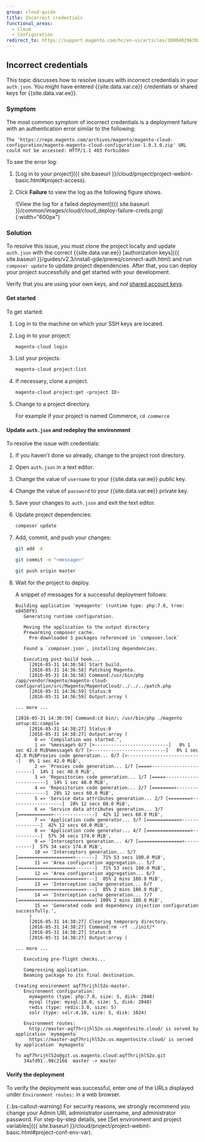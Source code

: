 ```yaml
---
group: cloud-guide
title: Incorrect credentials
functional_areas:
  - Cloud
  - Configuration
redirect_to: https://support.magento.com/hc/en-us/articles/360040296392
---
```


## Incorrect credentials

This topic discusses how to resolve issues with incorrect credentials in your `auth.json`. You might have entered {{site.data.var.ce}} credentials or shared keys for {{site.data.var.ee}}.

### Symptom

The most common symptom of incorrect credentials is a deployment failure with an authentication error similar to the following:

   ```text
   The 'https://repo.magento.com/archives/magento/magento-cloud-configuration/magento-magento-cloud-configuration-1.0.3.0.zip' URL could not be accessed: HTTP/1.1 403 Forbidden
   ```

To see the error log:

1. [Log in to your project]({{ site.baseurl }}/cloud/project/project-webint-basic.html#project-access).
1. Click **Failure** to view the log as the following figure shows.

   ![View the log for a failed deployment]({{ site.baseurl }}/common/images/cloud/cloud_deploy-failure-creds.png){:width="600px"}

### Solution

To resolve this issue, you must clone the project locally and update `auth.json` with the correct {{site.data.var.ee}} [authorization keys]({{ site.baseurl }}/guides/v2.3/install-gde/prereq/connect-auth.html) and run `composer update` to update project dependencies. After that, you can deploy your project successfully and get started with your development.

Verify that you are using your own keys, and *not* [shared account keys](http://docs.magento.com/m2/ce/user_guide/magento/magento-account-share.html).

#### Get started

To get started:

1. Log in to the machine on which your SSH keys are located.
1. Log in to your project:

   ```bash
   magento-cloud login
   ```

1. List your projects:

   ```bash
   magento-cloud project:list
   ```

1. If necessary, clone a project.

   ```bash
   magento-cloud project:get <project ID>
   ```

1. Change to a project directory.

   For example if your project is named Commerce, `cd commerce`

#### Update `auth.json` and redeploy the environment

To resolve the issue with credentials:

1. If you haven't done so already, change to the project root directory.
1. Open `auth.json` in a text editor.
1. Change the value of `username` to your {{site.data.var.ee}} public key.
1. Change the value of `password` to your {{site.data.var.ee}} private key.
1. Save your changes to `auth.json` and exit the text editor.
1. Update project dependencies:

   ```bash
   composer update
   ```

1. Add, commit, and push your changes:

   ```bash
   git add -A
   ```

   ```bash
   git commit -m "<message>"
   ```

   ```bash
   git push origin master
   ```

1. Wait for the project to deploy.

   A snippet of messages for a successful deployment follows:

   ```terminal
   Building application 'mymagento' (runtime type: php:7.0, tree: e8450f9)
      Generating runtime configuration.

      Moving the application to the output directory
      Prewarming composer cache.
        Pre-downloaded 3 packages referenced in `composer.lock`

      Found a `composer.json`, installing dependencies.

      Executing post-build hook...
        [2016-05-31 14:36:58] Start build.
        [2016-05-31 14:36:58] Patching Magento.
        [2016-05-31 14:36:58] Command:/usr/bin/php /app/vendor/magento/magento-cloud-configuration/src/Magento/MagentoCloud/../../../patch.php
        [2016-05-31 14:36:59] Status:0
        [2016-05-31 14:36:59] Output:array (

   ... more ...

   [2016-05-31 14:36:59] Command:cd bin/; /usr/bin/php ./magento setup:di:compile
        [2016-05-31 14:38:27] Status:0
        [2016-05-31 14:38:27] Output:array (
          0 => 'Compilation was started.',
          1 => '%message% 0/7 [>---------------------------]   0% 1 sec 42.0 MiB%message% 0/7 [>---------------------------]   0% 1 sec 42.0 MiBProxies code generation... 0/7 [>---------------------------]   0% 1 sec 42.0 MiB',
          2 => 'Proxies code generation... 1/7 [====>-----------------------]  14% 1 sec 48.0 MiB',
          3 => 'Repositories code generation... 1/7 [====>-----------------------]  14% 1 sec 48.0 MiB',
          4 => 'Repositories code generation... 2/7 [========>-------------------]  28% 12 secs 60.0 MiB',
          5 => 'Service data attributes generation... 2/7 [========>-------------------]  28% 12 secs 60.0 MiB',
          6 => 'Service data attributes generation... 3/7 [============>---------------]  42% 12 secs 60.0 MiB',
          7 => 'Application code generator... 3/7 [============>---------------]  42% 12 secs 60.0 MiB',
          8 => 'Application code generator... 4/7 [================>-----------]  57% 34 secs 174.0 MiB',
          9 => 'Interceptors generation... 4/7 [================>-----------]  57% 34 secs 174.0 MiB',
          10 => 'Interceptors generation... 5/7 [====================>-------]  71% 53 secs 180.0 MiB',
          11 => 'Area configuration aggregation... 5/7 [====================>-------]  71% 53 secs 180.0 MiB',
          12 => 'Area configuration aggregation... 6/7 [========================>---]  85% 2 mins 180.0 MiB',
          13 => 'Interception cache generation... 6/7 [========================>---]  85% 2 mins 180.0 MiB',
          14 => 'Interception cache generation... 7/7 [============================] 100% 2 mins 180.0 MiB',
          15 => 'Generated code and dependency injection configuration successfully.',
        )
        [2016-05-31 14:38:27] Clearing temporary directory.
        [2016-05-31 14:38:27] Command:rm -rf ../init/*
        [2016-05-31 14:38:27] Status:0
        [2016-05-31 14:38:27] Output:array (

   ... more ...

      Executing pre-flight checks...

      Compressing application.
      Beaming package to its final destination.

   Creating environment aqf7hrijhl52o-master.
      Environment configuration:
        mymagento (type: php:7.0, size: S, disk: 2048)
        mysql (type: mysql:10.0, size: S, disk: 2048)
        redis (type: redis:3.0, size: S)
        solr (type: solr:4.10, size: S, disk: 1024)

      Environment routes:
        http://master-aqf7hrijhl52o.us.magentosite.cloud/ is served by application `mymagento`
        https://master-aqf7hrijhl52o.us.magentosite.cloud/ is served by application `mymagento`

   To aqf7hrijhl52o@git.us.magento.cloud:aqf7hrijhl52o.git
      34afd91..98c2166  master -> master
   ```

#### Verify the deployment

To verify the deployment was successful, enter one of the URLs displayed under `Environment routes:` in a web browser.

{:.bs-callout-warning}
For security reasons, we strongly recommend you change your Admin URI, administrator username, and administrator password. For step-by-step details, see [Set environment and project variables]({{ site.baseurl }}/cloud/project/project-webint-basic.html#project-conf-env-var).
